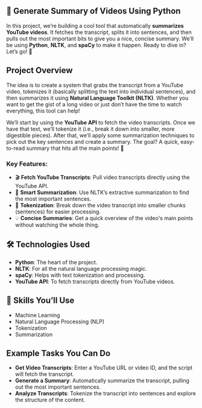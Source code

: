 

## 🎥 Generate Summary of Videos Using Python

In this project, we’re building a cool tool that automatically **summarizes YouTube videos**. It fetches the transcript, splits it into sentences, and then pulls out the most important bits to give you a nice, concise summary. We’ll be using **Python**, **NLTK**, and **spaCy** to make it happen. Ready to dive in? Let’s go! 🚀

## Project Overview

The idea is to create a system that grabs the transcript from a YouTube video, tokenizes it (basically splitting the text into individual sentences), and then summarizes it using **Natural Language Toolkit (NLTK)**. Whether you want to get the gist of a long video or just don’t have the time to watch everything, this tool can help!

We’ll start by using the **YouTube API** to fetch the video transcripts. Once we have that text, we’ll tokenize it (i.e., break it down into smaller, more digestible pieces). After that, we’ll apply some summarization techniques to pick out the key sentences and create a summary. The goal? A quick, easy-to-read summary that hits all the main points! 📝

### Key Features:

- 🎬 **Fetch YouTube Transcripts**: Pull video transcripts directly using the YouTube API.
- 🧠 **Smart Summarization**: Use NLTK’s extractive summarization to find the most important sentences.
- 🔀 **Tokenization**: Break down the video transcript into smaller chunks (sentences) for easier processing.
- 💡 **Concise Summaries**: Get a quick overview of the video's main points without watching the whole thing.

## 🛠 Technologies Used

- **Python**: The heart of the project.
- **NLTK**: For all the natural language processing magic.
- **spaCy**: Helps with text tokenization and processing.
- **YouTube API**: To fetch transcripts directly from YouTube videos.

## 🤖 Skills You’ll Use

- Machine Learning
- Natural Language Processing (NLP)
- Tokenization
- Summarization

## Example Tasks You Can Do

- **Get Video Transcripts**: Enter a YouTube URL or video ID, and the script will fetch the transcript.
- **Generate a Summary**: Automatically summarize the transcript, pulling out the most important sentences.
- **Analyze Transcripts**: Tokenize the transcript into sentences and explore the structure of the content.

